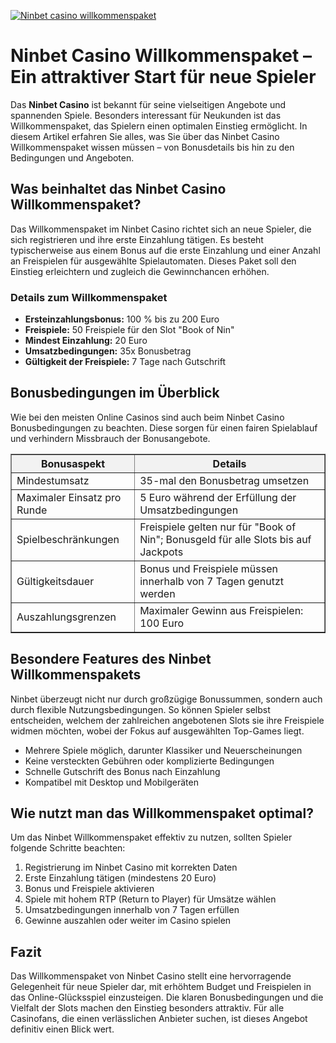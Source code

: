 [![Ninbet casino willkommenspaket](https://123-caf.pages.dev/gitsignup.png)](https://vrmoo.ru/Bt82HjjY)

<h1>Ninbet Casino Willkommenspaket – Ein attraktiver Start für neue Spieler</h1>  <p>Das <strong>Ninbet Casino</strong> ist bekannt für seine vielseitigen Angebote und spannenden Spiele. Besonders interessant für Neukunden ist das Willkommenspaket, das Spielern einen optimalen Einstieg ermöglicht. In diesem Artikel erfahren Sie alles, was Sie über das Ninbet Casino Willkommenspaket wissen müssen – von Bonusdetails bis hin zu den Bedingungen und Angeboten.</p>  <h2>Was beinhaltet das Ninbet Casino Willkommenspaket?</h2>  <p>Das Willkommenspaket im Ninbet Casino richtet sich an neue Spieler, die sich registrieren und ihre erste Einzahlung tätigen. Es besteht typischerweise aus einem Bonus auf die erste Einzahlung und einer Anzahl an Freispielen für ausgewählte Spielautomaten. Dieses Paket soll den Einstieg erleichtern und zugleich die Gewinnchancen erhöhen.</p>  <h3>Details zum Willkommenspaket</h3>  <ul>   <li><strong>Ersteinzahlungsbonus:</strong> 100 % bis zu 200 Euro</li>   <li><strong>Freispiele:</strong> 50 Freispiele für den Slot "Book of Nin"</li>   <li><strong>Mindest Einzahlung:</strong> 20 Euro</li>   <li><strong>Umsatzbedingungen:</strong> 35x Bonusbetrag</li>   <li><strong>Gültigkeit der Freispiele:</strong> 7 Tage nach Gutschrift</li> </ul>  <h2>Bonusbedingungen im Überblick</h2>  <p>Wie bei den meisten Online Casinos sind auch beim Ninbet Casino Bonusbedingungen zu beachten. Diese sorgen für einen fairen Spielablauf und verhindern Missbrauch der Bonusangebote.</p>  <table border="1" cellpadding="8" cellspacing="0" style="border-collapse: collapse; width: 100%;">   <thead>     <tr style="background-color: #f2f2f2;">       <th>Bonusaspekt</th>       <th>Details</th>     </tr>   </thead>   <tbody>     <tr>       <td>Mindestumsatz</td>       <td>35-mal den Bonusbetrag umsetzen</td>     </tr>     <tr>       <td>Maximaler Einsatz pro Runde</td>       <td>5 Euro während der Erfüllung der Umsatzbedingungen</td>     </tr>     <tr>       <td>Spielbeschränkungen</td>       <td>Freispiele gelten nur für "Book of Nin"; Bonusgeld für alle Slots bis auf Jackpots</td>     </tr>     <tr>       <td>Gültigkeitsdauer</td>       <td>Bonus und Freispiele müssen innerhalb von 7 Tagen genutzt werden</td>     </tr>     <tr>       <td>Auszahlungsgrenzen</td>       <td>Maximaler Gewinn aus Freispielen: 100 Euro</td>     </tr>   </tbody> </table>  <h2>Besondere Features des Ninbet Willkommenspakets</h2>  <p>Ninbet überzeugt nicht nur durch großzügige Bonussummen, sondern auch durch flexible Nutzungsbedingungen. So können Spieler selbst entscheiden, welchem der zahlreichen angebotenen Slots sie ihre Freispiele widmen möchten, wobei der Fokus auf ausgewählten Top-Games liegt.</p>  <ul>   <li>Mehrere Spiele möglich, darunter Klassiker und Neuerscheinungen</li>   <li>Keine versteckten Gebühren oder komplizierte Bedingungen</li>   <li>Schnelle Gutschrift des Bonus nach Einzahlung</li>   <li>Kompatibel mit Desktop und Mobilgeräten</li> </ul>  <h2>Wie nutzt man das Willkommenspaket optimal?</h2>  <p>Um das Ninbet Willkommenspaket effektiv zu nutzen, sollten Spieler folgende Schritte beachten:</p>  <ol>   <li>Registrierung im Ninbet Casino mit korrekten Daten</li>   <li>Erste Einzahlung tätigen (mindestens 20 Euro)</li>   <li>Bonus und Freispiele aktivieren</li>   <li>Spiele mit hohem RTP (Return to Player) für Umsätze wählen</li>   <li>Umsatzbedingungen innerhalb von 7 Tagen erfüllen</li>   <li>Gewinne auszahlen oder weiter im Casino spielen</li> </ol>  <h2>Fazit</h2>  <p>Das Willkommenspaket von Ninbet Casino stellt eine hervorragende Gelegenheit für neue Spieler dar, mit erhöhtem Budget und Freispielen in das Online-Glücksspiel einzusteigen. Die klaren Bonusbedingungen und die Vielfalt der Slots machen den Einstieg besonders attraktiv. Für alle Casinofans, die einen verlässlichen Anbieter suchen, ist dieses Angebot definitiv einen Blick wert.</p>